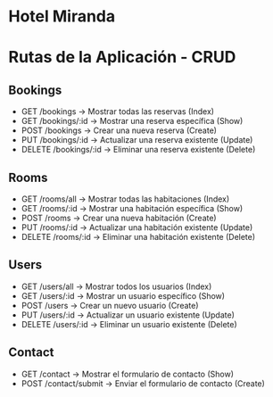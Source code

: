 # Hotel Miranda

# Rutas de la Aplicación - CRUD

## Bookings
- GET /bookings           -> Mostrar todas las reservas (Index)
- GET /bookings/:id       -> Mostrar una reserva específica (Show)
- POST /bookings          -> Crear una nueva reserva (Create)
- PUT /bookings/:id       -> Actualizar una reserva existente (Update)
- DELETE /bookings/:id    -> Eliminar una reserva existente (Delete)

## Rooms
- GET /rooms/all              -> Mostrar todas las habitaciones (Index)
- GET /rooms/:id          -> Mostrar una habitación específica (Show)
- POST /rooms             -> Crear una nueva habitación (Create)
- PUT /rooms/:id          -> Actualizar una habitación existente (Update)
- DELETE /rooms/:id       -> Eliminar una habitación existente (Delete)

## Users
- GET /users/all              -> Mostrar todos los usuarios (Index)
- GET /users/:id          -> Mostrar un usuario específico (Show)
- POST /users             -> Crear un nuevo usuario (Create)
- PUT /users/:id          -> Actualizar un usuario existente (Update)
- DELETE /users/:id       -> Eliminar un usuario existente (Delete)

## Contact
- GET /contact            -> Mostrar el formulario de contacto (Show)
- POST /contact/submit    -> Enviar el formulario de contacto (Create)